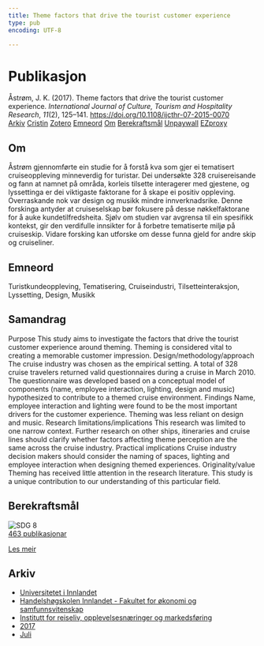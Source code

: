 ```yaml
---
title: Theme factors that drive the tourist customer experience
type: pub
encoding: UTF-8

---
```

<h1>Publikasjon</h1>
<article id="csl-bib-container-XU8NYD58" class="csl-bib-container">
  <div class="csl-bib-body"> <div class="csl-entry">Åstrøm, J. K. (2017). Theme factors that drive the tourist customer experience. <i>International Journal of Culture, Tourism and Hospitality Research</i>, <i>11</i>(2), 125–141. <a href="https://doi.org/10.1108/ijcthr-07-2015-0070">https://doi.org/10.1108/ijcthr-07-2015-0070</a></div> </div>
  <div class="csl-bib-buttons">
    <a href="#taxonomy-article-XU8NYD58" alt="archive" class="csl-bib-button">Arkiv</a>
    <a href="https://app.cristin.no/results/show.jsf?id=1483494" alt="Cristin" class="csl-bib-button">Cristin</a>
    <a href="http://zotero.org/groups/5881554/items/XU8NYD58" alt="Zotero" class="csl-bib-button">Zotero</a>
    <a href="#keywords-article-XU8NYD58" alt="keywords" class="csl-bib-button">Emneord</a>
    <a href="#about-article-XU8NYD58" alt="about_pub" class="csl-bib-button">Om</a>
    <a href="#sdg-article-XU8NYD58" alt="sdg" class="csl-bib-button">Berekraftsmål</a>
    <a href="https://doi.org/10.1108/ijcthr-07-2015-0070" alt="Unpaywall" class="csl-bib-button">Unpaywall</a>
    <a href="https://doi.org/10.1108/ijcthr-07-2015-0070" alt="EZproxy" class="csl-bib-button">EZproxy</a>
  </div>
  <div id="csl-bib-meta-container-XU8NYD58"></div>
</article>
<div id="csl-bib-meta-XU8NYD58" class="csl-bib-meta">
  <article id="about-article-XU8NYD58" class="about_pub-article">
    <h1>Om</h1>
    Åstrøm gjennomførte ein studie for å forstå kva som gjer ei tematisert cruiseoppleving minneverdig for turistar. Dei undersøkte 328 cruisereisande og fann at namnet på områda, korleis tilsette interagerer med gjestene, og lyssettinga er dei viktigaste faktorane for å skape ei positiv oppleving. Overraskande nok var design og musikk mindre innverknadsrike. Denne forskinga antyder at cruiseselskap bør fokusere på desse nøkkelfaktorane for å auke kundetilfredsheita. Sjølv om studien var avgrensa til ein spesifikk kontekst, gir den verdifulle innsikter for å forbetre tematiserte miljø på cruiseskip. Vidare forsking kan utforske om desse funna gjeld for andre skip og cruiseliner.
  </article>
  <article id="keywords-article-XU8NYD58" class="keywords-article">
    <h1>Emneord</h1>
    Turistkundeoppleving, Tematisering, Cruiseindustri, Tilsetteinteraksjon, Lyssetting, Design, Musikk
  </article>
  <article id="abstract-article-XU8NYD58" class="abstract-article">
    <h1>Samandrag</h1>
    Purpose This study aims to investigate the factors that drive the tourist customer experience around theming. Theming is considered vital to creating a memorable customer impression. Design/methodology/approach The cruise industry was chosen as the empirical setting. A total of 328 cruise travelers returned valid questionnaires during a cruise in March 2010. The questionnaire was developed based on a conceptual model of components (name, employee interaction, lighting, design and music) hypothesized to contribute to a themed cruise environment. Findings Name, employee interaction and lighting were found to be the most important drivers for the customer experience. Theming was less reliant on design and music. Research limitations/implications This research was limited to one narrow context. Further research on other ships, itineraries and cruise lines should clarify whether factors affecting theme perception are the same across the cruise industry. Practical implications Cruise industry decision makers should consider the naming of spaces, lighting and employee interaction when designing themed experiences. Originality/value Theming has received little attention in the research literature. This study is a unique contribution to our understanding of this particular field.
  </article>
  <article id="sdg-article-XU8NYD58" class="sdg-article">
    <h1>Berekraftsmål</h1>
    <div class="sdg-container"><div id="sdg8" class="sdg">
        <img src="{{< params subfolder >}}images/sdg/sdg08_nn.png" class="image" alt="SDG 8">
        <div class="sdg-overlay">
          <a href="{{< params subfolder >}}nn/archive/?sdg=8#archive" class="sdg-publication-count"><span>463</span> publikasjonar</a>
          <p><a href="https://fn.no/om-fn/fns-baerekraftsmaal/anstendig-arbeid-og-oekonomisk-vekst?lang=nno-NO" class="sdg-read-more">Les meir</a></p>
        </div>
      </div></div>
  </article>
  <article id="taxonomy-article-XU8NYD58" class="taxonomy-article">
    <h1>Arkiv</h1>
    <ul>
      <li><a href="{{< params subfolder >}}nn/archive/?key=3DCRN523">Universitetet i Innlandet</a></li>
      <li><a href="{{< params subfolder >}}nn/archive/?key=DU8Q9LN9">Handelshøgskolen Innlandet - Fakultet for økonomi og samfunnsvitenskap</a></li>
      <li><a href="{{< params subfolder >}}nn/archive/?key=HTIZLGPZ">Institutt for reiseliv, opplevelsesnæringer og markedsføring</a></li>
      <li><a href="{{< params subfolder >}}nn/archive/?key=EYHNJGH5">2017</a></li>
      <li><a href="{{< params subfolder >}}nn/archive/?key=CHGKGUFN">Juli</a></li>
    </ul>
  </article>
</div>
